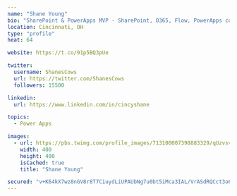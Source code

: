 ```yaml
---
name: "Shane Young"
bio: "SharePoint & PowerApps MVP - SharePoint, O365, Flow, PowerApps consulting? @PowerApps911 | Pure Snark? You found it."
location: Cincinnati, OH
type: "profile"
heat: 64

website: https://t.co/91p5BQ3pUe

twitter:
  username: ShanesCows
  url: https://twitter.com/ShanesCows
  followers: 15500

linkedin:
  url: https://www.linkedin.com/in/cincyshane

topics:
  - Power Apps

images:
  - url: https://pbs.twimg.com/profile_images/713100007398883329/qUzvsvQ3_400x400.jpg
    width: 400
    height: 400
    isCached: true
    title: "Shane Young"

secured: "v+K64kX7wz8nGV8r8T7CiuydLiUPAUbNg7u0bt5iMca3IAL/VrASdRQCct3o6nxMpFjKRQUX2xclIQajkyThvojFhvL9QT/EKWlpdBGog/7YzxH7qzllrN7b/4jzdZLJopp/4p8T+ZvMyfFNNIQYHJg0yreQA7i5xGNJcB7Lbs0EBdxVJUZBkdVHNmHTvFWrTkbMAdFXDDo/7g0Crrve84fogAo8BJ5npcdkLzcz/XMJ9zN4pmJopqqyfq2ywPCE/fpzKbc/izQKuNyJySElhFzxfP1w7UiiYuCXpXWuumoBzBeY/+gmSa5mCzGBaR+vPwCKrIJSDLEMePQ274sks+69eJt/ErEwZrwKuNVDrn39uCC938daGSI69SmQLFOky34uR9bMibQDIahjxt+nEFL+Mo3APLhMgAhoNVmtOgQ=;XPDU8iTumufDiIZKi6mWKA=="
---
```


